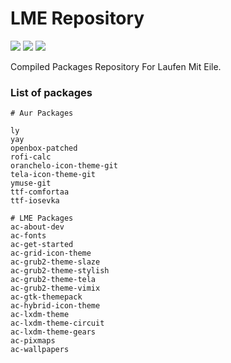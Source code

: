 # LME Repository

<p align="left">
  <img src="https://img.shields.io/badge/Status%3F-Active-Green?style=for-the-badge">
  <img src="https://img.shields.io/badge/AUR-Done-Blue?style=for-the-badge">
  <img src="https://img.shields.io/badge/Archcraft-Done-Blue?style=for-the-badge">
</p>

Compiled Packages Repository For Laufen Mit Eile.

### List of packages

```
# Aur Packages

ly 
yay 
openbox-patched 
rofi-calc 
oranchelo-icon-theme-git 
tela-icon-theme-git 
ymuse-git 
ttf-comfortaa 
ttf-iosevka

# LME Packages
ac-about-dev
ac-fonts
ac-get-started
ac-grid-icon-theme
ac-grub2-theme-slaze
ac-grub2-theme-stylish
ac-grub2-theme-tela
ac-grub2-theme-vimix
ac-gtk-themepack
ac-hybrid-icon-theme
ac-lxdm-theme
ac-lxdm-theme-circuit
ac-lxdm-theme-gears
ac-pixmaps
ac-wallpapers
```
